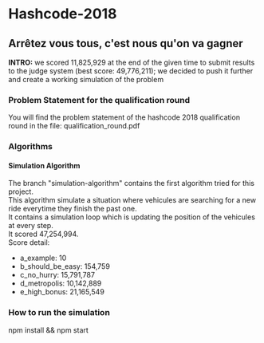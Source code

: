 # Hashcode-2018
## Arrêtez vous tous, c'est nous qu'on va gagner

**INTRO:** we scored 11,825,929 at the end of the given time to submit results to the judge system (best score: 49,776,211); we decided to push it further and create a working simulation of the problem

### Problem Statement for the qualification round
You will find the problem statement of the hashcode 2018 qualification round in the file: qualification_round.pdf

### Algorithms
#### Simulation Algorithm
The branch "simulation-algorithm" contains the first algorithm tried for this project.<br/>
This algorithm simulate a situation where vehicules are searching for a new ride everytime they finish the past one.<br/>
It contains a simulation loop which is updating the position of the vehicules at every step.<br/>
It scored 47,254,994.<br/>
Score detail:
- a_example: 10
- b_should_be_easy: 154,759
- c_no_hurry: 15,791,787
- d_metropolis: 10,142,889
- e_high_bonus: 21,165,549

### How to run the simulation
npm install && npm start

